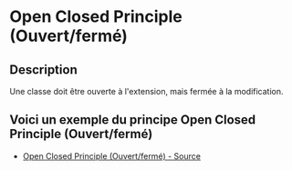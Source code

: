 # Open Closed Principle (Ouvert/fermé)


## Description

Une classe doit être ouverte à l'extension, mais fermée à la modification.


## Voici un exemple du principe Open Closed Principle (Ouvert/fermé)

* [Open Closed Principle (Ouvert/fermé) - Source](https://github.com/dev-and-web/solid-php/tree/master/src/2_open-closed-principle/index.php)
